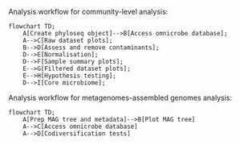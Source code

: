 Analysis workflow for community-level analysis:
```mermaid
flowchart TD;
    A[Create phyloseq object]-->B[Access omnicrobe database];
    A-->C[Raw dataset plots];
    B-->D[Assess and remove contaminants];
    D-->E[Normalisation];
    D-->F[Sample summary plots];
    E-->G[Filtered dataset plots];
    E-->H[Hypothesis testing];
    D-->I[Core microbiome];
```

Analysis workflow for metagenomes-assembled genomes analysis:

```mermaid
flowchart TD;
    A[Prep MAG tree and metadata]-->B[Plot MAG tree]
    A-->C[Access omnicrobe database]
    A-->D[Codiversification tests]
```
